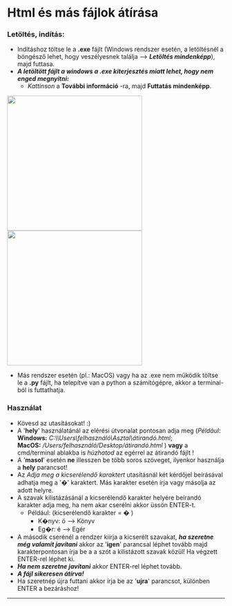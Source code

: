 # Html és más fájlok átírása

### Letöltés, indítás:
- Indításhoz töltse le a **.exe** fájlt (Windows rendszer esetén, a letöltésnél a böngésző lehet, hogy veszélyesnek találja --> ***Letöltés mindenképp***), majd futtasa.
- ***A letöltött fájlt a windows a .exe kiterjesztés miatt lehet, hogy nem enged megnyitni:***
  - *Kattinson* a **További információ** -ra, majd **Futtatás mindenképp**.
  
<img src="https://github.com/Tekkermester/Html_atiras/assets/155743173/45cbf41a-633b-4c64-b255-88dbf4596888" width="312"/>
<img src="https://github.com/Tekkermester/Html_atiras/assets/155743173/c21d337c-a6ae-4f27-aa93-2351e0cc446c" width="312"/>
<br/>

- Más rendszer esetén (pl.: MacOS) vagy ha az .exe nem működik töltse le a **.py** fájlt, ha telepítve van a python a számítógépre, akkor a terminal-ból is futtathatja.
### Használat
- Kövesd az utasításokat! :)
- A '**hely**' használatánál az elérési útvonalat pontosan adja meg (*Például*: **Windows:** *C:\\\\Users\felhasználó\Asztal\átirandó.html*;  
 **MacOS:** */Users/felhasználó/Desktop/átirandó.html* ) **vagy** a cmd/terminal ablakba is *húzhatod* az egérrel az átirandó fájlt !
- A '**masol**' esetén **ne** illesszen be több soros szöveget, ilyenkor használja a **hely** parancsot!
- Az *Adja meg a kicserélendő karaktert* utasításnál két kérdőjel beírásával adhatja meg a '�' karaktert. Más karakter esetén írja vagy másolja az adott helyre.
- A szavak kilistázásánál a kicserélendő karakter helyére beírandó karakter adja meg, ha nem akar cserélni akkor üssön ENTER-t.
  - Például: (kicserélendő karakter = � )
      - K�nyv: ö    --> Könyv
      - Eg�r: é     --> Egér
- A második cserénél a rendzer kiírja a kicserélt szavakat, ***ha szeretne még valamit javítani*** akkor az '**igen**' parancsal léphet tovább majd karakterpontosan írja be a a szót a kilistázott szavak közül! Ha végzett ENTER-rel léphet ki.
- ***Ha nem szeretne javítani*** akkor ENTER-rel léphet tovább.
- ***A fájl sikeresen átírva!***
- Ha szeretnép újra futtani akkor írja be az '**ujra**' parancsot, különben ENTER a bezáráshoz!
----
